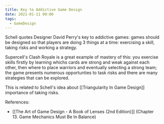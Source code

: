 ```yaml
---
title: Key to Addictive Game Design
date: 2021-01-11 00:00
tags:
  - GameDesign 
---
```


Schell quotes Designer David Perry's key to addictive games: games should be designed so that players are doing 3 things at a time: exercising a skill, taking risks and working a strategy.

Supercell's Clash Royale is a great example of mastery of this: you exercise skills firstly by learning whichs cards are strong and weak against each other, then where to place warriors and eventually selecting a strong team; the game presents numerous opportunties to task risks and there are many strategies that can be explored. 

This is related to Schell's idea about [[Triangularity In Game Design]] importance of taking risks.

References:

* [[The Art of Game Design - A Book of Lenses (2nd Edition)]] (Chapter 13. Game Mechanics Must Be In Balance)